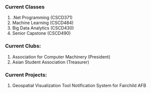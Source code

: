 ### Current Classes
1. .Net Programming (CSCD371)
2. Machine Learning (CSCD484)
3. Big Data Analytics (CSCD430)
4. Senior Capstone (CSCD490)

### Current Clubs:
1. Association for Computer Machinery (President)
2. Asian Student Association (Treasurer)

### Current Projects:
1. Geospatial Visualization Tool Notification System for Fairchild AFB



